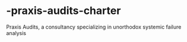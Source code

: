 # -praxis-audits-charter
Praxis Audits, a consultancy specializing in unorthodox systemic failure analysis
